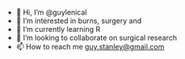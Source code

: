 - 👋 Hi, I’m @guylenical
- 👀 I’m interested in burns, surgery and 
- 🌱 I’m currently learning R
- 💞️ I’m looking to collaborate on surgical research
- 📫 How to reach me guy.stanley@gmail.com

<!---
guylenical/guylenical is a ✨ special ✨ repository because its `README.md` (this file) appears on your GitHub profile.
You can click the Preview link to take a look at your changes.
--->

